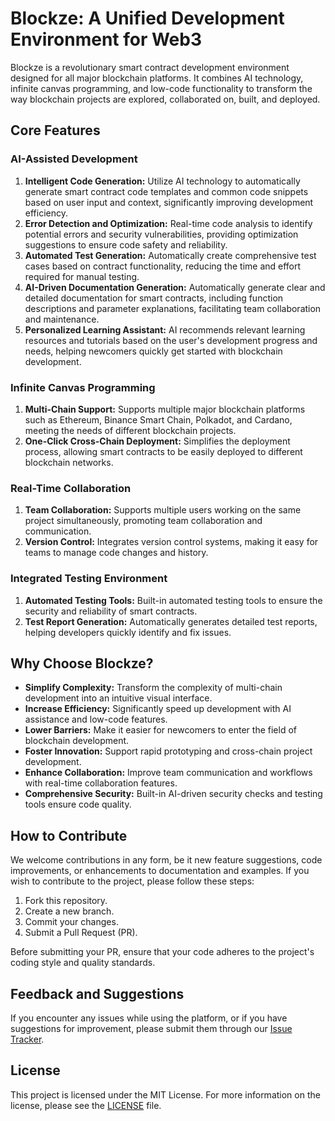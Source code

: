 # Blockze: A Unified Development Environment for Web3
Blockze is a revolutionary smart contract development environment designed for all major blockchain platforms. It combines AI technology, infinite canvas programming, and low-code functionality to transform the way blockchain projects are explored, collaborated on, built, and deployed.

## Core Features
### AI-Assisted Development
1. **Intelligent Code Generation:** Utilize AI technology to automatically generate smart contract code templates and common code snippets based on user input and context, significantly improving development efficiency.
2. **Error Detection and Optimization:** Real-time code analysis to identify potential errors and security vulnerabilities, providing optimization suggestions to ensure code safety and reliability.
3. **Automated Test Generation:** Automatically create comprehensive test cases based on contract functionality, reducing the time and effort required for manual testing.
4. **AI-Driven Documentation Generation:** Automatically generate clear and detailed documentation for smart contracts, including function descriptions and parameter explanations, facilitating team collaboration and maintenance.
5. **Personalized Learning Assistant:** AI recommends relevant learning resources and tutorials based on the user's development progress and needs, helping newcomers quickly get started with blockchain development.

### Infinite Canvas Programming
1. **Multi-Chain Support:** Supports multiple major blockchain platforms such as Ethereum, Binance Smart Chain, Polkadot, and Cardano, meeting the needs of different blockchain projects.
2. **One-Click Cross-Chain Deployment:** Simplifies the deployment process, allowing smart contracts to be easily deployed to different blockchain networks.


### Real-Time Collaboration
1. **Team Collaboration:** Supports multiple users working on the same project simultaneously, promoting team collaboration and communication.
2. **Version Control:** Integrates version control systems, making it easy for teams to manage code changes and history.

### Integrated Testing Environment
1. **Automated Testing Tools:** Built-in automated testing tools to ensure the security and reliability of smart contracts.
2. **Test Report Generation:** Automatically generates detailed test reports, helping developers quickly identify and fix issues.

## Why Choose Blockze?
- **Simplify Complexity:** Transform the complexity of multi-chain development into an intuitive visual interface.
- **Increase Efficiency:** Significantly speed up development with AI assistance and low-code features.
- **Lower Barriers:** Make it easier for newcomers to enter the field of blockchain development.
- **Foster Innovation:** Support rapid prototyping and cross-chain project development.
- **Enhance Collaboration:** Improve team communication and workflows with real-time collaboration features.
- **Comprehensive Security:** Built-in AI-driven security checks and testing tools ensure code quality.


## How to Contribute
We welcome contributions in any form, be it new feature suggestions, code improvements, or enhancements to documentation and examples. If you wish to contribute to the project, please follow these steps:

1. Fork this repository.
2. Create a new branch.
3. Commit your changes.
4. Submit a Pull Request (PR).

Before submitting your PR, ensure that your code adheres to the project's coding style and quality standards.


## Feedback and Suggestions
If you encounter any issues while using the platform, or if you have suggestions for improvement, please submit them through our [Issue Tracker](https://github.com/0x0077/hello-evm/issues).


## License
This project is licensed under the MIT License. For more information on the license, please see the [LICENSE](./LICENSE) file.